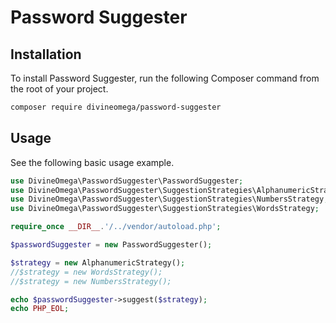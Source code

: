 # Password Suggester

## Installation

To install Password Suggester, run the following Composer command from the
root of your project.

```bash
composer require divineomega/password-suggester
``` 

## Usage

See the following basic usage example.

```php
use DivineOmega\PasswordSuggester\PasswordSuggester;
use DivineOmega\PasswordSuggester\SuggestionStrategies\AlphanumericStrategy;
use DivineOmega\PasswordSuggester\SuggestionStrategies\NumbersStrategy;
use DivineOmega\PasswordSuggester\SuggestionStrategies\WordsStrategy;

require_once __DIR__.'/../vendor/autoload.php';

$passwordSuggester = new PasswordSuggester();

$strategy = new AlphanumericStrategy();
//$strategy = new WordsStrategy();
//$strategy = new NumbersStrategy();

echo $passwordSuggester->suggest($strategy);
echo PHP_EOL;
```

